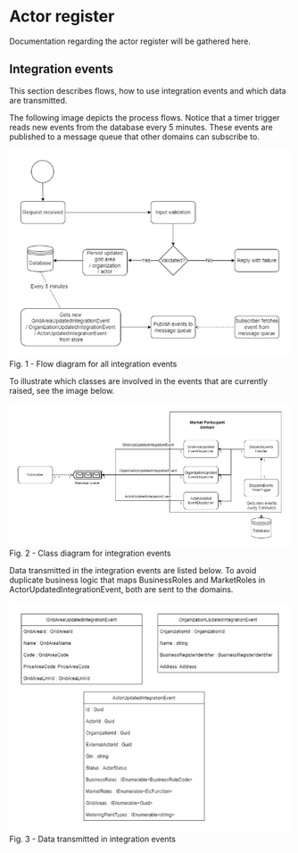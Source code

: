 # Actor register

Documentation regarding the actor register will be gathered here.

## Integration events

This section describes flows, how to use integration events and which data are transmitted.

The following image depicts the process flows. Notice that a timer trigger reads new events from the database every 5 minutes. These events are published to a message queue that other domains can subscribe to.

![Flow diagram for all integration events](./images/Actor_register-Integration%20Events%20Flow%20diagram.drawio.png)
Fig. 1 - Flow diagram for all integration events

To illustrate which classes are involved in the events that are currently raised, see the image below.

![Class diagram for the integration events in the actor register](./images/Actor_register-IntegrationsEvents.drawio.png)
Fig. 2 - Class diagram for integration events

Data transmitted in the integration events are listed below. To avoid duplicate business logic that maps BusinessRoles and MarketRoles in ActorUpdatedIntegrationEvent, both are sent to the domains.

![Data transmitted in the current integration events](./images/Actor_register-IntegrationEventsDataTransmitted.drawio.png)
Fig. 3 - Data transmitted in integration events
